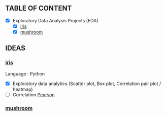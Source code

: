 ## TABLE OF CONTENT

- [x] Exploratory Data Analysis Projects (EDA)
  - [x] [iris](./iris)
  - [x] [mushroom](./mushroom)

## IDEAS

### [iris](/iris)

Language : Python

- [x] Exploratory data analytics (Scatter plot, Box plot, Correlation pair plot / heatmap)
- [ ] Correlation [Pearson](./iris/iris-pearson.ipynb)

### [mushroom](/mushroom)

